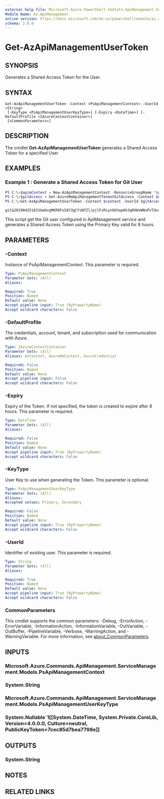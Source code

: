 ```yaml
---
external help file: Microsoft.Azure.PowerShell.Cmdlets.ApiManagement.ServiceManagement.dll-Help.xml
Module Name: Az.ApiManagement
online version: https://docs.microsoft.com/en-us/powershell/module/az.apimanagement/get-azapimanagementusertoken
schema: 2.0.0
---
```


# Get-AzApiManagementUserToken

## SYNOPSIS
Generates a Shared Access Token for the User.

## SYNTAX

```
Get-AzApiManagementUserToken -Context <PsApiManagementContext> -UserId <String>
 [-KeyType <PsApiManagementUserKeyType>] [-Expiry <DateTime>] [-DefaultProfile <IAzureContextContainer>]
 [<CommonParameters>]
```

## DESCRIPTION
The cmdlet **Get-AzApiManagementUserToken** generates a Shared Access Token for a specified User

## EXAMPLES

### Example 1 : Generate a Shared Access Token for Git User
```powershell
PS C:\>$apimContext = New-AzApiManagementContext -ResourceGroupName "Api-Default-WestUS" -ServiceName "contoso"
PS C:\>$gitAccess = Get-AzureRmApiManagementTenantGitAccess -Context $context
PS C:\>Get-AzApiManagementUserToken -Context $context -UserId $gitAccess.Id -KeyType Primary
```

```
git&201904251831&mUvgMKR9FxS8Y3gCYsNfZl/pjlFvRiynOUtmp6k3qRXWxWNuPvTdxxxxxtCYdSW0a20V9kbcTw==
```

This script get the Git user configured in ApiManagement service and generates a Shared Access Token using the Primary Key valid for 8 hours.

## PARAMETERS

### -Context
Instance of PsApiManagementContext.
This parameter is required.

```yaml
Type: PsApiManagementContext
Parameter Sets: (All)
Aliases:

Required: True
Position: Named
Default value: None
Accept pipeline input: True (ByPropertyName)
Accept wildcard characters: False
```

### -DefaultProfile
The credentials, account, tenant, and subscription used for communication with Azure.

```yaml
Type: IAzureContextContainer
Parameter Sets: (All)
Aliases: AzContext, AzureRmContext, AzureCredential

Required: False
Position: Named
Default value: None
Accept pipeline input: False
Accept wildcard characters: False
```

### -Expiry
Expiry of the Token.
If not specified, the token is created to expire after 8 hours.
This parameter is required.

```yaml
Type: DateTime
Parameter Sets: (All)
Aliases:

Required: False
Position: Named
Default value: None
Accept pipeline input: True (ByPropertyName)
Accept wildcard characters: False
```

### -KeyType
User Key to use when generating the Token.
This parameter is optional.

```yaml
Type: PsApiManagementUserKeyType
Parameter Sets: (All)
Aliases:
Accepted values: Primary, Secondary

Required: False
Position: Named
Default value: None
Accept pipeline input: True (ByPropertyName)
Accept wildcard characters: False
```

### -UserId
Identifier of existing user.
This parameter is required.

```yaml
Type: String
Parameter Sets: (All)
Aliases:

Required: True
Position: Named
Default value: None
Accept pipeline input: True (ByPropertyName)
Accept wildcard characters: False
```

### CommonParameters
This cmdlet supports the common parameters: -Debug, -ErrorAction, -ErrorVariable, -InformationAction, -InformationVariable, -OutVariable, -OutBuffer, -PipelineVariable, -Verbose, -WarningAction, and -WarningVariable. For more information, see [about_CommonParameters](http://go.microsoft.com/fwlink/?LinkID=113216).

## INPUTS

### Microsoft.Azure.Commands.ApiManagement.ServiceManagement.Models.PsApiManagementContext

### System.String

### Microsoft.Azure.Commands.ApiManagement.ServiceManagement.Models.PsApiManagementUserKeyType

### System.Nullable`1[[System.DateTime, System.Private.CoreLib, Version=4.0.0.0, Culture=neutral, PublicKeyToken=7cec85d7bea7798e]]

## OUTPUTS

### System.String

## NOTES

## RELATED LINKS
